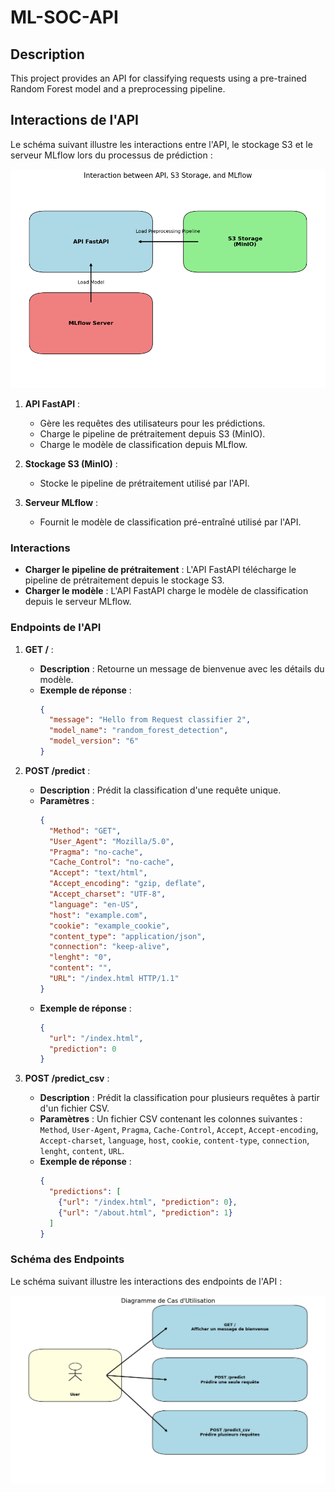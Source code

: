 # ML-SOC-API

## Description
This project provides an API for classifying requests using a pre-trained Random Forest model and a preprocessing pipeline.

## Interactions de l'API

Le schéma suivant illustre les interactions entre l'API, le stockage S3 et le serveur MLflow lors du processus de prédiction :

![Diagramme des interactions de l'API](documentation/Interaction-between-API-S3-Storage-and-MLflow.png)

1. **API FastAPI** :
   - Gère les requêtes des utilisateurs pour les prédictions.
   - Charge le pipeline de prétraitement depuis S3 (MinIO).
   - Charge le modèle de classification depuis MLflow.

2. **Stockage S3 (MinIO)** :
   - Stocke le pipeline de prétraitement utilisé par l'API.

3. **Serveur MLflow** :
   - Fournit le modèle de classification pré-entraîné utilisé par l'API.

### Interactions

- **Charger le pipeline de prétraitement** : L'API FastAPI télécharge le pipeline de prétraitement depuis le stockage S3.
- **Charger le modèle** : L'API FastAPI charge le modèle de classification depuis le serveur MLflow.

### Endpoints de l'API

1. **GET /** :
   - **Description** : Retourne un message de bienvenue avec les détails du modèle.
   - **Exemple de réponse** :
     ```json
     {
       "message": "Hello from Request classifier 2",
       "model_name": "random_forest_detection",
       "model_version": "6"
     }
     ```

2. **POST /predict** :
   - **Description** : Prédit la classification d'une requête unique.
   - **Paramètres** :
     ```json
     {
       "Method": "GET",
       "User_Agent": "Mozilla/5.0",
       "Pragma": "no-cache",
       "Cache_Control": "no-cache",
       "Accept": "text/html",
       "Accept_encoding": "gzip, deflate",
       "Accept_charset": "UTF-8",
       "language": "en-US",
       "host": "example.com",
       "cookie": "example_cookie",
       "content_type": "application/json",
       "connection": "keep-alive",
       "lenght": "0",
       "content": "",
       "URL": "/index.html HTTP/1.1"
     }
     ```
   - **Exemple de réponse** :
     ```json
     {
       "url": "/index.html",
       "prediction": 0
     }
     ```

3. **POST /predict_csv** :
   - **Description** : Prédit la classification pour plusieurs requêtes à partir d'un fichier CSV.
   - **Paramètres** : Un fichier CSV contenant les colonnes suivantes : `Method`, `User-Agent`, `Pragma`, `Cache-Control`, `Accept`, `Accept-encoding`, `Accept-charset`, `language`, `host`, `cookie`, `content-type`, `connection`, `lenght`, `content`, `URL`.
   - **Exemple de réponse** :
     ```json
     {
       "predictions": [
         {"url": "/index.html", "prediction": 0},
         {"url": "/about.html", "prediction": 1}
       ]
     }
     ```

### Schéma des Endpoints

Le schéma suivant illustre les interactions des endpoints de l'API :

![Schéma des Endpoints de l'API](documentation/Diagramme-de-Cas-d-Utilisation.png)
